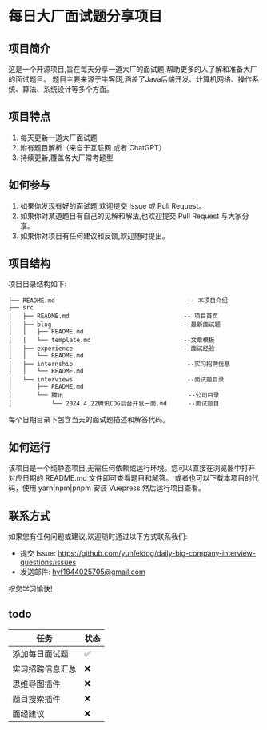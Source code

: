 # 每日大厂面试题分享项目

## 项目简介

这是一个开源项目,旨在每天分享一道大厂的面试题,帮助更多的人了解和准备大厂的面试题目。
题目主要来源于牛客网,涵盖了Java后端开发、计算机网络、操作系统、算法、系统设计等多个方面。

## 项目特点

1. 每天更新一道大厂面试题
2. 附有题目解析（来自于互联网 或者 ChatGPT）
3. 持续更新,覆盖各大厂常考题型

## 如何参与

1. 如果你发现有好的面试题,欢迎提交 Issue 或 Pull Request。
2. 如果你对某道题目有自己的见解和解法,也欢迎提交 Pull Request 与大家分享。
3. 如果你对项目有任何建议和反馈,欢迎随时提出。

## 项目结构

项目目录结构如下:

```
├── README.md                                     -- 本项目介绍
├── src
│   ├── README.md                                -- 项目首页
│   ├── blog                                     --最新面试题
│   │   ├── README.md
│   │   └── template.md                          --文章模板
│   ├── experience                               --面试经验
│   │   └── README.md
│   ├── internship                                --实习招聘信息
│   │   └── README.md
│   └── interviews                                --面试题目录
│       ├── README.md
│       └── 腾讯                                   --公司目录
│           └── 2024.4.22腾讯CDG后台开发一面.md      --面试题目
```

每个日期目录下包含当天的面试题描述和解答代码。

## 如何运行

该项目是一个纯静态项目,无需任何依赖或运行环境。您可以直接在浏览器中打开对应日期的 README.md 文件即可查看题目和解答。
或者也可以下载本项目的代码，使用 yarn|npm|pnpm 安装 Vuepress,然后运行项目查看。

## 联系方式

如果您有任何问题或建议,欢迎随时通过以下方式联系我们:

- 提交 Issue: https://github.com/yunfeidog/daily-big-company-interview-questions/issues
- 发送邮件: hyf1844025705@gmail.com

祝您学习愉快!


## todo
| 任务       | 状态 |
|----------|----|
| 添加每日面试题  | ✅  |
| 实习招聘信息汇总 | ❌  |
| 思维导图插件   | ❌  |
| 题目搜索插件   | ❌  |
| 面经建议     | ❌  |
